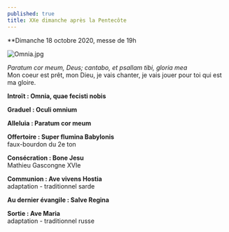 ```yaml
---
published: true
title: XXe dimanche après la Pentecôte
---
```

**Dimanche 18 octobre 2020, messe de 19h

![Omnia.jpg]({{site.baseurl}}/images/Omnia.jpg)

*Paratum cor meum, Deus; cantabo, et psallam tibi, gloria mea*  
Mon coeur est prêt, mon Dieu, je vais chanter, je vais jouer pour toi qui est ma gloire.

**Introït : Omnia, quae fecisti nobis**

**Graduel : Oculi omnium**

**Alleluia : Paratum cor meum**

**Offertoire : Super flumina Babylonis**  
faux-bourdon du 2e ton

**Consécration : Bone Jesu**  
Mathieu Gascongne XVIe

**Communion : Ave vivens Hostia**  
adaptation - traditionnel sarde

**Au dernier évangile : Salve Regina**

**Sortie : Ave Maria**  
adaptation - traditionnel russe
